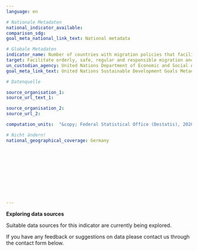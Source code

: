 ```yaml
---
language: en

# Nationale Metadaten
national_indicator_available:
comparison_sdg:
goal_meta_national_link_text: National metadata

# Globale Metadaten
indicator_name: Number of countries with migration policies that facilitate orderly, safe, regular and responsible migration and mobility of people
target: Facilitate orderly, safe, regular and responsible migration and mobility of people, including through the implementation of planned and well-managed migration policies
un_custodian_agency: United Nations Department of Economic and Social Affairs (DESA), International Organization for Migration (IOM)
goal_meta_link_text: United Nations Sustainable Development Goals Metadata

# Datenquelle

source_organisation_1:
source_url_text_1:

source_organisation_2:
source_url_2:

computation_units:  "&copy; Federal Statistical Office (Destatis), 2020"

# Nicht ändern!
national_geographical_coverage: Germany











---
```

**Exploring data sources**

Suitable data sources for this indicator are currently being explored.

If you have any feedback or suggestions on data please contact us through the contact form below.
